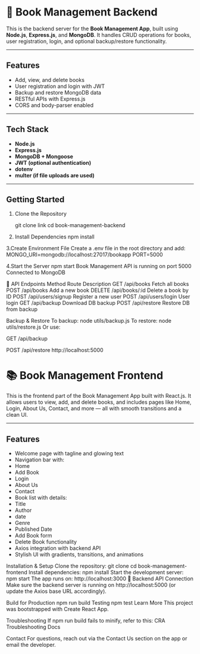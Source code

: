 # 📘 Book Management Backend

This is the backend server for the **Book Management App**, built using **Node.js**, **Express.js**, and **MongoDB**. 
It handles CRUD operations for books, user registration, login, and optional backup/restore functionality.


---

## Features

-  Add, view, and delete books
-  User registration and login with JWT
-  Backup and restore MongoDB data
-  RESTful APIs with Express.js
-  CORS and body-parser enabled

---

##  Tech Stack

- **Node.js**
- **Express.js**
- **MongoDB + Mongoose**
- **JWT (optional authentication)**
- **dotenv**
- **multer (if file uploads are used)**

---

##  Getting Started

1. Clone the Repository


   git clone link
   cd book-management-backend


2. Install Dependencies
  npm install

3.Create Environment File
Create a .env file in the root directory and add:
MONGO_URI=mongodb://localhost:27017/bookapp
PORT=5000


4.Start the Server
npm start
Book Management API is running on port 5000
Connected to MongoDB

📡 API Endpoints
Method	Route	Description
GET	/api/books	Fetch all books
POST	/api/books	Add a new book
DELETE	/api/books/:id	Delete a book by ID
POST	/api/users/signup	Register a new user
POST	/api/users/login	User login
GET	/api/backup	Download DB backup
POST	/api/restore	Restore DB from backup

Backup & Restore
To backup:
node utils/backup.js
To restore:
node utils/restore.js
Or use:

GET /api/backup

POST /api/restore
http://localhost:5000


# 📚 Book Management Frontend

This is the frontend part of the Book Management App built with React.js. It allows users to view, add, and delete books, and includes pages like Home, Login, About Us, Contact, and more — all with smooth transitions and a clean UI.

---

##  Features

-  Welcome page with tagline and glowing text
-  Navigation bar with:
  - Home
  - Add Book
  - Login
  - About Us
  - Contact
-  Book list with details:
  - Title
  - Author
  - date
  - Genre
  - Published Date
 - Add Book form
 -  Delete Book functionality
 - Axios integration with backend API
 - Stylish UI with gradients, transitions, and animations




Installation & Setup
Clone the repository:
git clone <your-repo-url>
cd book-management-frontend
Install dependencies:
npm install
Start the development server:
npm start
The app runs on:
http://localhost:3000
🔗 Backend API Connection
Make sure the backend server is running on http://localhost:5000 (or update the Axios base URL accordingly).

 Build for Production
npm run build
 Testing
npm test
 Learn More
This project was bootstrapped with Create React App.

 Troubleshooting
If npm run build fails to minify, refer to this:
CRA Troubleshooting Docs

Contact
For questions, reach out via the Contact Us section on the app or email the developer.







